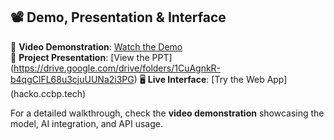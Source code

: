 ## 📽️ Demo, Presentation & Interface

🎥 **Video Demonstration**: [Watch the Demo](https://drive.google.com/drive/folders/1XzWSwNYxPsL3KgLB0S0eU1DRujw1IcBP)  
📑 **Project Presentation**: [View the PPT] (https://drive.google.com/drive/folders/1CuAgnkR-b4qgClFL68u3cjuUUNa2i3PG)
🖥️ **Live Interface**: [Try the Web App] (hacko.ccbp.tech)

For a detailed walkthrough, check the **video demonstration** showcasing the model, AI integration, and API usage.
